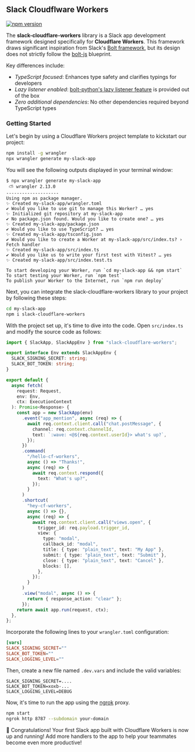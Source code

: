 ## Slack Cloudflware Workers

[![npm version](https://badge.fury.io/js/slack-cloudflare-workers.svg)](https://badge.fury.io/js/slack-cloudflare-workers) 

The **slack-cloudflare-workers** library is a Slack app development framework designed specifically for **Cloudflare Workers**. This framework draws significant inspiration from Slack's [Bolt framework](https://api.slack.com/tools/bolt), but its design does not strictly follow the [bolt-js](https://github.com/slackapi/bolt-js) blueprint.

Key differences include:

* _TypeScript focused_: Enhances type safety and clarifies typings for developers
* _Lazy listener enabled_: [bolt-python's lazy listener feature](https://slack.dev/bolt-python/concepts#lazy-listeners) is provided out of the box
* _Zero additional dependencies_: No other dependencies required beyond TypeScript types

### Getting Started

Let's begin by using a Cloudflare Workers project template to kickstart our project:

```bash
npm install -g wrangler
npx wrangler generate my-slack-app
```

You will see the following outputs displayed in your terminal window:

```
$ npx wrangler generate my-slack-app
 ⛅️ wrangler 2.13.0
--------------------
Using npm as package manager.
✨ Created my-slack-app/wrangler.toml
✔ Would you like to use git to manage this Worker? … yes
✨ Initialized git repository at my-slack-app
✔ No package.json found. Would you like to create one? … yes
✨ Created my-slack-app/package.json
✔ Would you like to use TypeScript? … yes
✨ Created my-slack-app/tsconfig.json
✔ Would you like to create a Worker at my-slack-app/src/index.ts? › Fetch handler
✨ Created my-slack-app/src/index.ts
✔ Would you like us to write your first test with Vitest? … yes
✨ Created my-slack-app/src/index.test.ts

To start developing your Worker, run `cd my-slack-app && npm start`
To start testing your Worker, run `npm test`
To publish your Worker to the Internet, run `npm run deploy`
```

Next, you can integrate the slack-cloudflare-workers library to your project by following these steps:

```bash
cd my-slack-app
npm i slack-cloudflare-workers
```

With the project set up, it's time to dive into the code. Open `src/index.ts` and modify the source code as follows:

```typescript
import { SlackApp, SlackAppEnv } from "slack-cloudflare-workers";

export interface Env extends SlackAppEnv {
  SLACK_SIGNING_SECRET: string;
  SLACK_BOT_TOKEN: string;
}

export default {
  async fetch(
    request: Request,
    env: Env,
    ctx: ExecutionContext
  ): Promise<Response> {
    const app = new SlackApp(env)
      .event("app_mention", async (req) => {
        await req.context.client.call("chat.postMessage", {
          channel: req.context.channelId,
          text: `:wave: <@${req.context.userId}> what's up?`,
        });
      })
      .command(
        "/hello-cf-workers",
        async () => "Thanks!",
        async (req) => {
          await req.context.respond({
            text: "What's up?",
          });
        }
      )
      .shortcut(
        "hey-cf-workers",
        async () => {},
        async (req) => {
          await req.context.client.call("views.open", {
            trigger_id: req.payload.trigger_id,
            view: {
              type: "modal",
              callback_id: "modal",
              title: { type: "plain_text", text: "My App" },
              submit: { type: "plain_text", text: "Submit" },
              close: { type: "plain_text", text: "Cancel" },
              blocks: [],
            },
          });
        }
      )
      .view("modal", async () => {
        return { response_action: "clear" };
      });
    return await app.run(request, ctx);
  },
};
```

Incorporate the following lines to your `wrangler.toml` configuration:

```toml
[vars]
SLACK_SIGNING_SECRET=""
SLACK_BOT_TOKEN=""
SLACK_LOGGING_LEVEL=""
```

Then, create a new file named `.dev.vars` and include the valid variables:

```
SLACK_SIGNING_SECRET=....
SLACK_BOT_TOKEN=xoxb-...
SLACK_LOGGING_LEVEL=DEBUG
```

Now, it's time to run the app using the [ngrok](https://ngrok.com/) proxy.

```bash
npm start
ngrok http 8787 --subdomain your-domain
```

:tada: Congratulations! Your first Slack app built with Cloudflare Workers is now up and running! Add more handlers to the app to help your teammates become even more productive! 